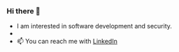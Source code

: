 ### Hi there 👋


- I am interested in software development and security.
- 
- 📫 You can reach me with [LinkedIn](https://www.linkedin.com/in/soykan/)


